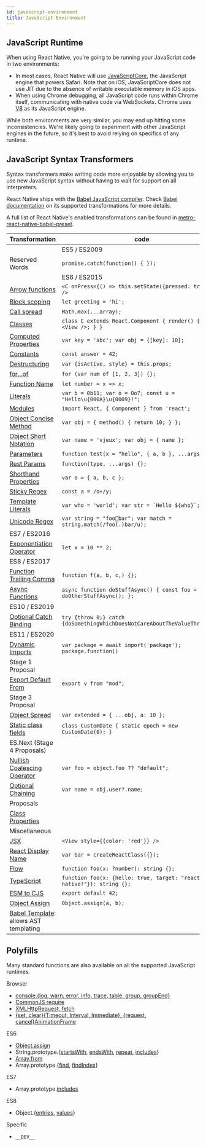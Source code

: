 ```yaml
---
id: javascript-environment
title: JavaScript Environment
---
```


## JavaScript Runtime

When using React Native, you're going to be running your JavaScript code in two environments:

- In most cases, React Native will use [JavaScriptCore](http://trac.webkit.org/wiki/JavaScriptCore), the JavaScript engine that powers Safari. Note that on iOS, JavaScriptCore does not use JIT due to the absence of writable executable memory in iOS apps.
- When using Chrome debugging, all JavaScript code runs within Chrome itself, communicating with native code via WebSockets. Chrome uses [V8](https://v8.dev/) as its JavaScript engine.

While both environments are very similar, you may end up hitting some inconsistencies. We're likely going to experiment with other JavaScript engines in the future, so it's best to avoid relying on specifics of any runtime.

## JavaScript Syntax Transformers

Syntax transformers make writing code more enjoyable by allowing you to use new JavaScript syntax without having to wait for support on all interpreters.

React Native ships with the [Babel JavaScript compiler](https://babeljs.io). Check [Babel documentation](https://babeljs.io/docs/plugins/#transform-plugins) on its supported transformations for more details.

A full list of React Native's enabled transformations can be found in [metro-react-native-babel-preset](https://github.com/facebook/metro/tree/master/packages/metro-react-native-babel-preset).

| Transformation                                                                                              | code                                                                        |
| ----------------------------------------------------------------------------------------------------------- | --------------------------------------------------------------------------- |
| <td colspan={2}><div className="label js">ES5 / ES2009</div></td>                                           |                                                                             |
| Reserved Words                                                                                              | `promise.catch(function() { });`                                            |
| <td colspan={2}><div className="label js">ES6 / ES2015</div></td>                                           |                                                                             |
| [Arrow functions](http://babeljs.io/docs/learn-es2015/#arrows)                                              | `<C onPress={() => this.setState({pressed: true})} />`                      |
| [Block scoping](https://babeljs.io/docs/learn-es2015/#let-const)                                            | `let greeting = 'hi';`                                                      |
| [Call spread](http://babeljs.io/docs/learn-es2015/#default-rest-spread)                                     | `Math.max(...array);`                                                       |
| [Classes](http://babeljs.io/docs/learn-es2015/#classes)                                                     | `class C extends React.Component { render() { return <View />; } }`         |
| [Computed Properties](http://babeljs.io/docs/learn-es2015/#enhanced-object-literals)                        | `var key = 'abc'; var obj = {[key]: 10};`                                   |
| [Constants](https://babeljs.io/docs/learn-es2015/#let-const)                                                | `const answer = 42;`                                                        |
| [Destructuring](http://babeljs.io/docs/learn-es2015/#destructuring)                                         | `var {isActive, style} = this.props;`                                       |
| [for...of](https://developer.mozilla.org/en-US/docs/Web/JavaScript/Reference/Statements/for...of)           | `for (var num of [1, 2, 3]) {};`                                            |
| [Function Name](https://babeljs.io/docs/en/babel-plugin-transform-function-name)                            | `let number = x => x;`                                                      |
| [Literals](https://babeljs.io/docs/en/babel-plugin-transform-literals)                                      | `var b = 0b11; var o = 0o7; const u = "Hello\u{000A}\u{0009}!";`            |
| [Modules](http://babeljs.io/docs/learn-es2015/#modules)                                                     | `import React, { Component } from 'react';`                                 |
| [Object Concise Method](http://babeljs.io/docs/learn-es2015/#enhanced-object-literals)                      | `var obj = { method() { return 10; } };`                                    |
| [Object Short Notation](http://babeljs.io/docs/learn-es2015/#enhanced-object-literals)                      | `var name = 'vjeux'; var obj = { name };`                                   |
| [Parameters](https://babeljs.io/docs/en/babel-plugin-transform-parameters)                                  | `function test(x = "hello", { a, b }, ...args) {}`                          |
| [Rest Params](https://github.com/sebmarkbage/ecmascript-rest-spread)                                        | `function(type, ...args) {};`                                               |
| [Shorthand Properties](https://babeljs.io/docs/en/babel-plugin-transform-shorthand-properties)              | `var o = { a, b, c };`                                                      |
| [Sticky Regex](https://babeljs.io/docs/en/babel-plugin-transform-sticky-regex)                              | `const a = /o+/y;`                                                          |
| [Template Literals](http://babeljs.io/docs/learn-es2015/#template-strings)                                  | `` var who = 'world'; var str = `Hello ${who}`; ``                          |
| [Unicode Regex](https://babeljs.io/docs/en/babel-plugin-transform-unicode-regex)                            | `var string = "foo💩bar"; var match = string.match(/foo(.)bar/u);`          |
| <div className="label js">ES7 / ES2016</div>                                                                |                                                                             |
| [Exponentiation Operator](https://babeljs.io/docs/en/babel-plugin-transform-exponentiation-operator)        | `let x = 10 ** 2;`                                                          |
| <div className="label js">ES8 / ES2017</div>                                                                |                                                                             |
| [Function Trailing Comma](https://github.com/jeffmo/es-trailing-function-commas)                            | `function f(a, b, c,) {};`                                                  |
| [Async Functions](https://github.com/tc39/ecmascript-asyncawait)                                            | `async function doStuffAsync() { const foo = await doOtherStuffAsync(); };` |
| <div className="label js">ES10 / ES2019</div>                                                               |                                                                             |
| [Optional Catch Binding](https://babeljs.io/docs/en/babel-plugin-proposal-optional-catch-binding)           | `try {throw 0;} catch {doSomethingWhichDoesNotCareAboutTheValueThrown();}`  |
| <div className="label js">ES11 / ES2020</div>                                                               |                                                                             |
| [Dynamic Imports](https://babeljs.io/docs/en/babel-plugin-syntax-dynamic-import)                            | `var package = await import('package'); package.function()`                 |
| <div className="label js">Stage 1 Proposal</div>                                                            |                                                                             |
| [Export Default From](https://babeljs.io/docs/en/babel-plugin-proposal-export-default-from)                 | `export v from "mod";`                                                      |
| <div className="label js">Stage 3 Proposal</div>                                                            |                                                                             |
| [Object Spread](https://github.com/tc39/proposal-object-rest-spread)                                        | `var extended = { ...obj, a: 10 };`                                         |
| [Static class fields](https://github.com/tc39/proposal-static-class-features)                               | `class CustomDate { static epoch = new CustomDate(0); }`                    |
| <div className="label js">ES.Next (Stage 4 Proposals)</div>                                                 |                                                                             |
| [Nullish Coalescing Operator](https://babeljs.io/docs/en/babel-plugin-proposal-nullish-coalescing-operator) | `var foo = object.foo ?? "default";`                                        |
| [Optional Chaining](https://github.com/tc39/proposal-optional-chaining)                                     | `var name = obj.user?.name;`                                                |
| <div className="label js">Proposals</div>                                                                   |                                                                             |
| [Class Properties](https://babeljs.io/docs/en/babel-plugin-proposal-class-properties)                       |                                                                             |
| <div className="label js">Miscellaneous</div>                                                               |                                                                             |
| [JSX](https://reactjs.org/docs/jsx-in-depth.html)                                                           | `<View style={{color: 'red'}} />`                                           |
| [React Display Name](https://babeljs.io/docs/en/babel-plugin-transform-react-display-name)                  | `var bar = createReactClass({});`                                           |
| [Flow](https://flowtype.org/)                                                                               | `function foo(x: ?number): string {};`                                      |
| [TypeScript](https://www.typescriptlang.org/)                                                               | `function foo(x: {hello: true, target: "react native!"}): string {};`       |
| [ESM to CJS](https://babeljs.io/docs/en/babel-plugin-transform-modules-commonjs)                            | `export default 42;`                                                        |
| [Object Assign](https://babeljs.io/docs/en/babel-plugin-transform-object-assign)                            | `Object.assign(a, b);`                                                      |
| [Babel Template](https://babeljs.io/docs/en/babel-template): allows AST templating                          |                                                                             |

## Polyfills

Many standard functions are also available on all the supported JavaScript runtimes.

Browser

- [console.{log, warn, error, info, trace, table, group, groupEnd}](https://developer.chrome.com/devtools/docs/console-api)
- [CommonJS require](https://nodejs.org/docs/latest/api/modules.html)
- [XMLHttpRequest, fetch](network.md#content)
- [{set, clear}{Timeout, Interval, Immediate}, {request, cancel}AnimationFrame](timers.md#content)

ES6

- [Object.assign](https://developer.mozilla.org/en-US/docs/Web/JavaScript/Reference/Global_Objects/Object/assign)
- String.prototype.{[startsWith](https://developer.mozilla.org/en-US/docs/Web/JavaScript/Reference/Global_Objects/String/startsWith), [endsWith](https://developer.mozilla.org/en-US/docs/Web/JavaScript/Reference/Global_Objects/String/endsWith), [repeat](https://developer.mozilla.org/en-US/docs/Web/JavaScript/Reference/Global_Objects/String/repeat), [includes](https://developer.mozilla.org/en-US/docs/Web/JavaScript/Reference/Global_Objects/String/includes)}
- [Array.from](https://developer.mozilla.org/en-US/docs/Web/JavaScript/Reference/Global_Objects/Array/from)
- Array.prototype.{[find](https://developer.mozilla.org/en-US/docs/Web/JavaScript/Reference/Global_Objects/Array/find), [findIndex](https://developer.mozilla.org/en-US/docs/Web/JavaScript/Reference/Global_Objects/Array/findIndex)}

ES7

- Array.prototype.[includes](https://developer.mozilla.org/en-US/docs/Web/JavaScript/Reference/Global_Objects/Array/includes)

ES8

- Object.{[entries](https://developer.mozilla.org/en-US/docs/Web/JavaScript/Reference/Global_Objects/Object/entries), [values](https://developer.mozilla.org/en-US/docs/Web/JavaScript/Reference/Global_Objects/Object/values)}

Specific

- `__DEV__`
